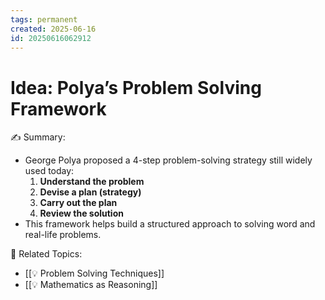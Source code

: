 ```yaml
---
tags: permanent
created: 2025-06-16
id: 20250616062912
---
```


# Idea: Polya’s Problem Solving Framework

✍ Summary:
- George Polya proposed a 4-step problem-solving strategy still widely used today:
  1. **Understand the problem**
  2. **Devise a plan (strategy)**
  3. **Carry out the plan**
  4. **Review the solution**
- This framework helps build a structured approach to solving word and real-life problems.

👀 Related Topics:
- [[💡 Problem Solving Techniques]]
- [[💡 Mathematics as Reasoning]]
